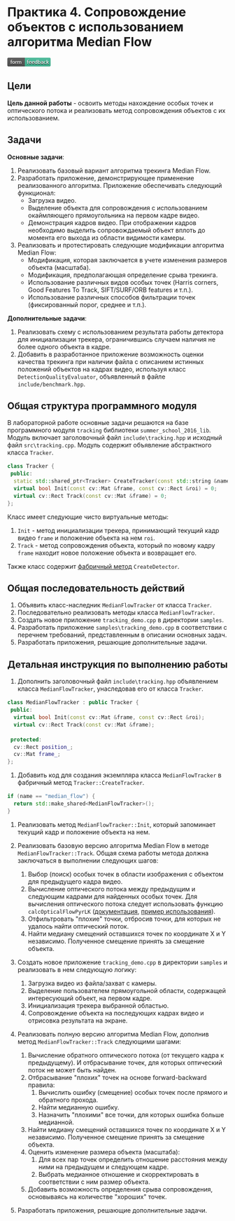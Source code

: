 # Практика 4. Сопровождение объектов с использованием алгоритма Median Flow

[![Feedback](feedback.png)][feedback_day4]

## Цели

__Цель данной работы__ - освоить методы нахождение особых точек
и оптического потока и реализовать метод сопровождения объектов
с их использованием.

## Задачи

__Основные задачи__:

  1. Реализовать базовый вариант алгоритма трекинга Median Flow.
  1. Разработать приложение, демонстрирующее применение реализованного
     алгоритма. Приложение обеспечивать следующий функционал:
     - Загрузка видео.
     - Выделение объекта для сопровождения с использованием окаймляющего
       прямоугольника на первом кадре видео.
     - Демонстрация кадров видео. При отображении кадров необходимо выделить
       сопровождаемый объект вплоть до момента его выхода из области видимости
       камеры.
  1. Реализовать и протестировать следующие модификации алгоритма Median Flow:
     - Модификация, которая заключается в учете изменения размеров
       объекта (масштаба).
     - Модификация, предполагающая определение срыва трекинга.
     - Использование различных видов особых точек (Harris corners,
       Good Features To Track, SIFT/SURF/ORB features и т.п.).
     - Использование различных способов фильтрации точек (фиксированный порог,
       среднее и т.п.).
     

__Дополнительные задачи__:
   
   1. Реализовать схему с использованием результата работы детектора
      для инициализации трекера, ограничившись случаем наличия 
      не более одного объекта в кадре.
   1. Добавить в разработанное приложение возможность оценки качества трекинга
      при наличии файла с описанием истинных положений объектов на кадрах видео,
      используя класс `DetectionQualityEvaluator`, объявленный
      в файле `include/benchmark.hpp`.
  

## Общая структура программного модуля

В лабораторной работе основные задачи решаются на базе программного
модуля `tracking` библиотеки `summer_school_2016_lib`. Модуль
включает заголовочный файл `include\tracking.hpp`
и исходный файл `src\tracking.cpp`. Модуль содержит объявление
абстрактного класса `Tracker`.

```cpp
class Tracker {
 public:
  static std::shared_ptr<Tracker> CreateTracker(const std::string &name);
  virtual bool Init(const cv::Mat &frame, const cv::Rect &roi) = 0;
  virtual cv::Rect Track(const cv::Mat &frame) = 0;
};
```

Класс имеет следующие чисто виртуальные методы:

  1. `Init` - метод инициализации трекера, принимающий текущий кадр видео `frame`
     и положение объекта на нем `roi`.
  1. `Track` - метод сопровождения объекта, который по новому кадру `frame`
     находит новое положение объекта и возвращает его.

Также класс содержит [фабричный метод][factory-method] `CreateDetector`.
  
## Общая последовательность действий

  1. Объявить класс-наследник `MedianFlowTracker` от класса `Tracker`.
  1. Последовательно реализовать методы класса `MedianFlowTracker`.
  1. Создать новое приложение `tracking_demo.cpp` в директории `samples`.
  1. Разработать приложение `samples\tracking_demo.cpp` в соответствии
     с перечнем требований, представленным в описании основных задач.
  1. Разработать приложения, решающие дополнительные задачи.

## Детальная инструкция по выполнению работы

  1. Дополнить заголовочный файл `include\tracking.hpp` объявлением 
     класса `MedianFlowTracker`, унаследовав его от класса `Tracker`.

  ```cpp
  class MedianFlowTracker : public Tracker {
   public:
    virtual bool Init(const cv::Mat &frame, const cv::Rect &roi);
    virtual cv::Rect Track(const cv::Mat &frame);

   protected:
    cv::Rect position_;
    cv::Mat frame_;
  };
  ```

  1. Добавить код для создания экземпляра класса `MedianFlowTracker`
     в фабричный метод `Tracker::CreateTracker`.

  ```cpp
  if (name == "median_flow") {
    return std::make_shared<MedianFlowTracker>();
  }
  ```

  1. Реализовать метод `MedianFlowTracker::Init`, который запоминает
     текущий кадр и положение объекта на нем.

  1. Реализовать базовую версию алгоритма Median Flow 
     в методе `MedianFlowTracker::Track`. Общая схема работы метода
     должна заключаться в выполнении следующих шагов:
     1. Выбор (поиск) особых точек в области изображения с объектом
        для предыдущего кадра видео.
     1. Вычисление оптического потока между предыдущим и следующим кадрами
        для найденных особых точек. Для вычисления оптического потока
        следует использовать функцию `calcOpticalFlowPyrLK`
        ([документация][calc-pyrlk-doc], 
        [пример использования][lucas-canade-tutorial]).
     1. Отфильтровать "плохие" точки, отбросив точки,
        для которых не удалось найти оптический поток.
     1. Найти медиану смещений оставшихся точек по координате X и Y независимо.
        Полученное смещение принять за смещение объекта.
  1. Создать новое приложение `tracking_demo.cpp` в директории `samples`
     и реализовать в нем следующую логику:
     1. Загрузка видео из файла/захват с камеры.
     1. Выделение пользователем прямоугольной области, содержащей
        интересующий объект, на первом кадре.
     1. Инициализация трекера выбранной областью.
     1. Сопровождение объекта на последующих кадрах видео и отрисовка 
        результата на экране.
  1. Реализовать полную версию алгоритма Median Flow, дополнив метод
     `MedianFlowTracker::Track` следующими шагами:     
     1. Вычисление обратного оптического потока (от текущего кадра
        к предыдущему). И отбрасывание точек, для которых оптический поток
        не может быть найден.
     1. Отбрасывание "плохих" точек на основе forward-backward правила:
        1. Вычислить ошибку (смещение) особых точек после прямого
           и обратного прохода.        
        1. Найти медианную ошибку.
        1. Назначить "плохими" все точки, для которых ошибка больше медианной.
     1. Найти медиану смещений оставшихся точек по координате X и Y независимо.
        Полученное смещение принять за смещение объекта.
     1. Оценить изменение размера объекта (масштаба):        
        1. Для всех пар точек определить отношение расстояния между ними на
           предыдущем и следующем кадре.
        1. Выбрать медианное отношение и скорректировать в соответствии
           с ним размер объекта.
     1. Добавить возможность определения срыва сопровождения, основываясь
        на количестве "хороших" точек.
  1. Разработать приложения, решающие дополнительные задачи.    


<!-- LINKS -->

[feedback_day4]: https://docs.google.com/forms/d/1eWnjGJ38lawv_JbmOtZuC6jx_sRyNywDzfnWySrxMvE/viewform
[calc-pyrlk-doc]: http://docs.opencv.org/master/dc/d6b/group__video__track.html#ga473e4b886d0bcc6b65831eb88ed93323
[lucas-canade-tutorial]: http://opencv-python-tutroals.readthedocs.org/en/latest/py_tutorials/py_video/py_lucas_kanade/py_lucas_kanade.html
[factory-method]: https://sourcemaking.com/design_patterns/factory_method
